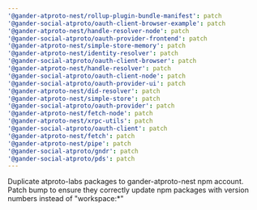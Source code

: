 ```yaml
---
'@gander-atproto-nest/rollup-plugin-bundle-manifest': patch
'@gander-social-atproto/oauth-client-browser-example': patch
'@gander-atproto-nest/handle-resolver-node': patch
'@gander-social-atproto/oauth-provider-frontend': patch
'@gander-atproto-nest/simple-store-memory': patch
'@gander-atproto-nest/identity-resolver': patch
'@gander-social-atproto/oauth-client-browser': patch
'@gander-atproto-nest/handle-resolver': patch
'@gander-social-atproto/oauth-client-node': patch
'@gander-social-atproto/oauth-provider-ui': patch
'@gander-atproto-nest/did-resolver': patch
'@gander-atproto-nest/simple-store': patch
'@gander-social-atproto/oauth-provider': patch
'@gander-atproto-nest/fetch-node': patch
'@gander-atproto-nest/xrpc-utils': patch
'@gander-social-atproto/oauth-client': patch
'@gander-atproto-nest/fetch': patch
'@gander-atproto-nest/pipe': patch
'@gander-social-atproto/gndr': patch
'@gander-social-atproto/pds': patch
---
```


Duplicate atproto-labs packages to gander-atproto-nest npm account. Patch bump to ensure they correctly update npm
packages with version numbers instead of "workspace:\*"
